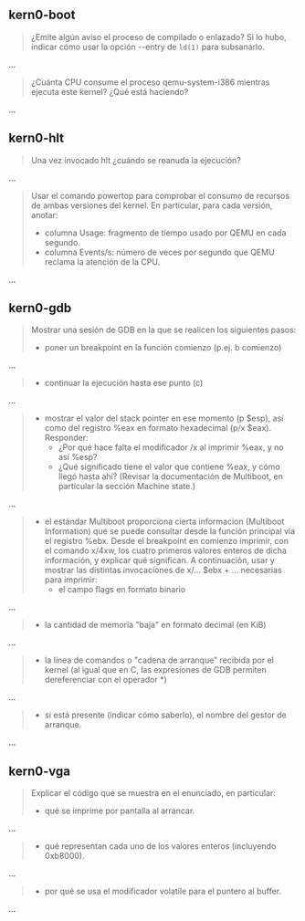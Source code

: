 kern0-boot
----------

> ¿Emite algún aviso el proceso de compilado o enlazado? Si lo hubo, indicar cómo usar la opción --entry de `ld(1)` para subsanarlo.

...

> ¿Cuánta CPU consume el proceso qemu-system-i386 mientras ejecuta este kernel? ¿Qué está haciendo?

...

kern0-hlt
---------

> Una vez invocado hlt ¿cuándo se reanuda la ejecución?

...

> Usar el comando powertop para comprobar el consumo de recursos de ambas versiones del kernel. En particular, para cada versión, anotar:
> * columna Usage: fragmento de tiempo usado por QEMU en cada segundo.
> * columna Events/s: número de veces por segundo que QEMU reclama la atención de la CPU.

...

kern0-gdb
---------

> Mostrar una sesión de GDB en la que se realicen los siguientes pasos:
> * poner un breakpoint en la función comienzo (p.ej. b comienzo)

...

> * continuar la ejecución hasta ese punto (c)

...

> * mostrar el valor del stack pointer en ese momento (p $esp), así como del registro %eax en formato hexadecimal (p/x $eax). Responder:
> 	* ¿Por qué hace falta el modificador /x al imprimir %eax, y no así %esp?
> 	* ¿Qué significado tiene el valor que contiene %eax, y cómo llegó hasta ahí? (Revisar la documentación de Multiboot, en particular la sección Machine state.)

...

> * el estándar Multiboot proporciona cierta informacion (Multiboot Information) que se puede consultar desde la función principal vía el registro %ebx. Desde el breakpoint en comienzo imprimir, con el comando x/4xw, los cuatro primeros valores enteros de dicha información, y explicar qué significan. A continuación, usar y mostrar las distintas invocaciones de x/... $ebx + ... necesarias para imprimir:
> 	* el campo flags en formato binario

...

> 	* la cantidad de memoria "baja" en formato decimal (en KiB)

...

> 	* la línea de comandos o "cadena de arranque" recibida por el kernel (al igual que en C, las expresiones de GDB permiten dereferenciar con el operador *)

...

> 	* si está presente (indicar cómo saberlo), el nombre del gestor de arranque.

...

kern0-vga
---------

> Explicar el código que se muestra en el enunciado, en particular:
> * qué se imprime por pantalla al arrancar.

...

> * qué representan cada uno de los valores enteros (incluyendo 0xb8000).

...

> * por qué se usa el modificador volatile para el puntero al buffer.

...
